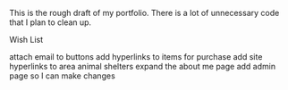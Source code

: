 This is the rough draft of my portfolio.  There is a lot of unnecessary code that I plan to clean up.  

Wish List

attach email to buttons
add hyperlinks to items for purchase 
add site hyperlinks to area animal shelters
expand the about me page
add admin page so I can make changes

